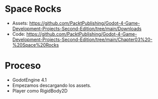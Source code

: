 
# Space Rocks

* Assets: https://github.com/PacktPublishing/Godot-4-Game-Development-Projects-Second-Edition/tree/main/Downloads
* Code: https://github.com/PacktPublishing/Godot-4-Game-Development-Projects-Second-Edition/tree/main/Chapter03%20-%20Space%20Rocks

# Proceso

* GodotEngine 4.1
* Empezamos descargando los assets.
* Player como RigidBody2D
